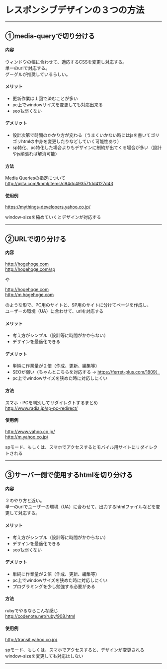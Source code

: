 # レスポンシブデザインの３つの方法

___________________________

## ①media-queryで切り分ける

#### 内容

ウィンドウの幅に合わせて、適応するCSSを変更し対応する。  
単一のurlで対応する。  
グーグルが推奨しているらしい。

#### メリット

- 更新作業は１回で済むことが多い
- pc上でwindowサイズを変更しても対応出来る
- seoも弱くない

#### デメリット

- 設計次第で時間のかかり方が変わる（うまくいかない時にはjsを書いてゴリゴリhtmlの中身を変更したりなどしていく可能性あり）
- sp特化、pc特化した場合よりもデザインに制約が出てくる場合が多い（設計やjs頑張れば解消可能）

#### 方法

Media Queriesの指定について  
http://qiita.com/knml/items/c94dc493571dd4127d43

#### 使用例

https://mythings-developers.yahoo.co.jp/

window-sizeを縮めていくとデザインが対応する

___________________________

## ②URLで切り分ける

#### 内容

http://hogehoge.com  
http://hogehoge.com/sp

や

http://hogehoge.com  
http://m.hogehoge.com

のような形で、PC用のサイトと、SP用のサイトに分けてページを作成し、  
ユーザーの環境（UA）に合わせて、urlを対応する

#### メリット

- 考え方がシンプル（設計等に時間がかからない）
- デザインを最適化できる

#### デメリット

- 単純に作業量が２倍（作成、更新、編集等）
- SEOが弱い（ちゃんとこちらを対応する -> https://ferret-plus.com/1809）
- pc上でwindowサイズを狭めた時に対応しにくい

#### 方法

スマホ・PCを判別してリダイレクトするまとめ  
http://www.radia.jp/sp-pc-redirect/

#### 使用例

http://www.yahoo.co.jp/  
http://m.yahoo.co.jp/ 

spモード、もしくは、スマホでアクセスするとモバイル用サイトにリダイレクトされる

____________________________

## ③サーバー側で使用するhtmlを切り分ける

#### 内容

２のやり方と近い。  
単一のurlでユーザーの環境（UA）に合わせて、出力するhtmlファイルなどを変更して対応する。

#### メリット

- 考え方がシンプル（設計等に時間がかからない）
- デザインを最適化できる
- seoも弱くない

#### デメリット

- 単純に作業量が２倍（作成、更新、編集等）
- pc上でwindowサイズを狭めた時に対応しにくい
- プログラミングを少し勉強する必要がある

#### 方法

rubyでやるならこんな感じ  
http://codenote.net/ruby/908.html

#### 使用例

http://transit.yahoo.co.jp/

spモード、もしくは、スマホでアクセスすると、デザインが変更される  
window-sizeを変更しても対応はしない

____________________________


